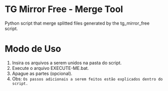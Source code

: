 # TG Mirror Free - Merge Tool
Python script that merge splitted files generated by the tg_mirror_free script.

# Modo de Uso
1. Insira os arquivos a serem unidos na pasta do script.
2. Execute o arquivo EXECUTE-ME.bat.
3. Apague as partes (opcional).
4. Obs: ```Os passos adicionais a serem feitos estão explicados dentro do script.```
